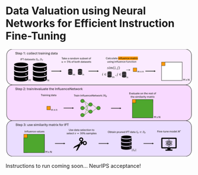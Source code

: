 # Data Valuation using Neural Networks for Efficient Instruction Fine-Tuning

![Overview of NN-CIFT](nncift_fig.png)

Instructions to run coming soon... NeurIPS acceptance!
